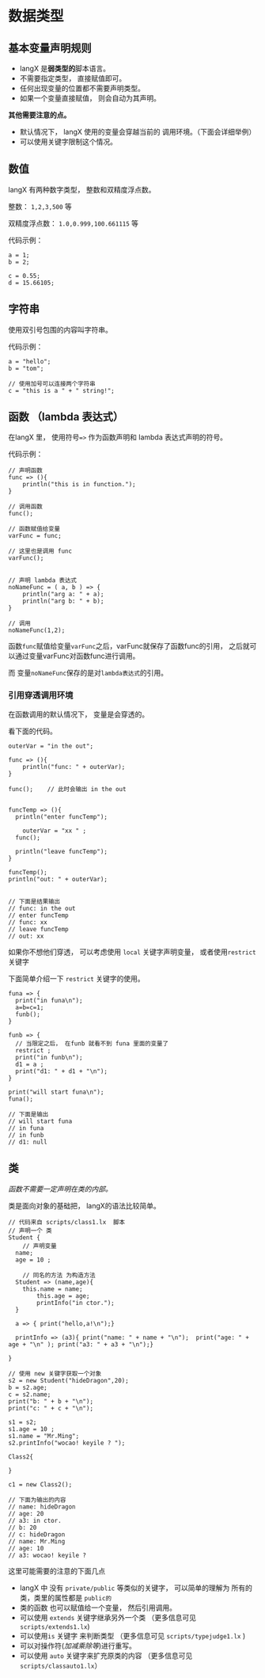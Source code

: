 # 数据类型



## 基本变量声明规则

- langX 是**弱类型的**脚本语言。
- 不需要指定类型， 直接赋值即可。
- 任何出现变量的位置都不需要声明类型。
- 如果一个变量直接赋值， 则会自动为其声明。

**其他需要注意的点。**

- 默认情况下， langX 使用的变量会穿越当前的 调用环境。（下面会详细举例）
- 可以使用关键字限制这个情况。



## 数值

langX 有两种数字类型， 整数和双精度浮点数。

整数： `1,2,3,500` 等

双精度浮点数：  `1.0,0.999,100.661115` 等

代码示例：

```
a = 1;
b = 2;

c = 0.55;
d = 15.66105;
```





## 字符串

使用双引号包围的内容叫字符串。

代码示例：

```
a = "hello";
b = "tom";

// 使用加号可以连接两个字符串
c = "this is a " + " string!";
```



## 函数 （lambda 表达式）

在langX 里， 使用符号`=>` 作为函数声明和 lambda 表达式声明的符号。

代码示例：

```
// 声明函数
func => (){
	println("this is in function.");
}

// 调用函数
func();

// 函数赋值给变量
varFunc = func;  

// 这里也是调用 func 
varFunc();


// 声明 lambda 表达式
noNameFunc = ( a, b ) => {
	println("arg a: " + a);
	println("arg b: " + b);
}

// 调用
noNameFunc(1,2); 
```

函数`func`赋值给变量`varFunc`之后，varFunc就保存了函数func的引用， 之后就可以通过变量varFunc对函数func进行调用。

而 变量`noNameFunc`保存的是对`lambda表达式`的引用。

### 引用穿透调用环境

在函数调用的默认情况下， 变量是会穿透的。

看下面的代码。

```
outerVar = "in the out";

func => (){
	println("func: " + outerVar);
}

func();    // 此时会输出 in the out


funcTemp => (){
  println("enter funcTemp");

	outerVar = "xx " ;
  func();

  println("leave funcTemp");
}

funcTemp();
println("out: " + outerVar);


// 下面是结果输出
// func: in the out
// enter funcTemp
// func: xx
// leave funcTemp
// out: xx
```

如果你不想他们穿透， 可以考虑使用 `local` 关键字声明变量， 或者使用`restrict` 关键字

下面简单介绍一下 `restrict` 关键字的使用。

```
funa => {
  print("in funa\n");
  a=b=c=1;
  funb();
}

funb => {
  // 当限定之后， 在funb 就看不到 funa 里面的变量了
  restrict ;
  print("in funb\n");
  d1 = a ;
  print("d1: " + d1 + "\n");
}

print("will start funa\n");
funa();

// 下面是输出
// will start funa
// in funa
// in funb
// d1: null
```

## 类

*函数不需要一定声明在类的内部。*

类是面向对象的基础把， langX的语法比较简单。

```
// 代码来自 scripts/class1.lx  脚本
// 声明一个 类
Student {
	// 声明变量
  name;
  age = 10 ;

	// 同名的方法 为构造方法 
  Student => (name,age){
    this.name = name;
		this.age = age;
		printInfo("in ctor.");
  }

  a => { print("hello,a!\n");}

  printInfo => (a3){ print("name: " + name + "\n");  print("age: " + age + "\n" ); print("a3: " + a3 + "\n");}

}

// 使用 new 关键字获取一个对象 
s2 = new Student("hideDragon",20);
b = s2.age;
c = s2.name;
print("b: " + b + "\n");
print("c: " + c + "\n");

s1 = s2;
s1.age = 10 ;
s1.name = "Mr.Ming";
s2.printInfo("wocao! keyile ? ");

Class2{

}

c1 = new Class2();

// 下面为输出的内容
// name: hideDragon
// age: 20
// a3: in ctor.
// b: 20
// c: hideDragon
// name: Mr.Ming
// age: 10
// a3: wocao! keyile ?
```

这里可能需要的注意的下面几点

- langX 中 没有 `private/public` 等类似的关键字， 可以简单的理解为 所有的类，类里的属性都是 `public的`
- 类的函数 也可以赋值给一个变量， 然后引用调用。 
- 可以使用 `extends` 关键字继承另外一个类 （更多信息可见`scripts/extends1.lx`)
- 可以使用`is` 关键字 来判断类型 （更多信息可见 `scripts/typejudge1.lx` )
- 可以对操作符(*加减乘除等*)进行重写。
- 可以使用 `auto` 关键字来扩充原类的内容  （更多信息可见 `scripts/classauto1.lx`）


